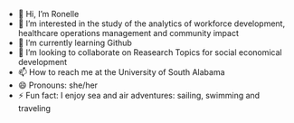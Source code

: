 - 👋 Hi, I’m Ronelle
- 👀 I’m interested in the study of the analytics of workforce development, healthcare operations management and community impact   
- 🌱 I’m currently learning Github
- 💞️ I’m looking to collaborate on Reasearch Topics for social economical development
- 📫 How to reach me at the University of South Alabama
- 😄 Pronouns: she/her
- ⚡ Fun fact: I enjoy sea and air adventures: sailing, swimming and traveling

<!---
rbobb/rbobb is a ✨ special ✨ repository because its `README.md` (this file) appears on your GitHub profile.
You can click the Preview link to take a look at your changes.
--->
